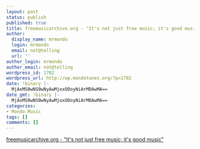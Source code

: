 ```yaml
---
layout: post
status: publish
published: true
title: freemusicarchive.org - "It's not just free music; it's good music"
author:
  display_name: mrmondo
  login: mrmondo
  email: not@telling
  url: ''
author_login: mrmondo
author_email: not@telling
wordpress_id: 1782
wordpress_url: http://wp.mondotunes.org/?p=1782
date: !binary |-
  MjAxMS0wNS0wNyAwMjoxODoyNiArMDAwMA==
date_gmt: !binary |-
  MjAxMS0wNS0wNyAwMjoxODoyNiArMDAwMA==
categories:
- Mondo Music
tags: []
comments: []
---
```

<a href='http://freemusicarchive.org/'>freemusicarchive.org - "It's not just free music; it's good music"</a>
